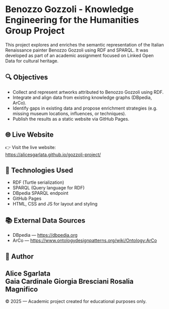 # Benozzo Gozzoli - Knowledge Engineering for the Humanities Group Project

This project explores and enriches the semantic representation of the Italian Renaissance painter Benozzo Gozzoli using RDF and SPARQL. It was developed as part of an academic assignment focused on Linked Open Data for cultural heritage.

## 🔍 Objectives

- Collect and represent artworks attributed to Benozzo Gozzoli using RDF.
- Integrate and align data from existing knowledge graphs (DBpedia, ArCo).
- Identify gaps in existing data and propose enrichment strategies (e.g. missing museum locations, influences, or techniques).
- Publish the results as a static website via GitHub Pages.

## 🌐 Live Website

👉 Visit the live website:  
https://alicesgarlata.github.io/gozzoli-project/

## 🧩 Technologies Used

- RDF (Turtle serialization)
- SPARQL (Query language for RDF)
- DBpedia SPARQL endpoint
- GitHub Pages
- HTML, CSS and JS for layout and styling

## 📚 External Data Sources

- DBpedia — https://dbpedia.org
- ArCo — https://www.ontologydesignpatterns.org/wiki/Ontology:ArCo

## 👩 Author

Alice Sgarlata  
Gaia Cardinale
Giorgia Bresciani
Rosalia Magnifico
---

© 2025 — Academic project created for educational purposes only.

